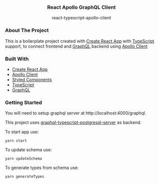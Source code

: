 <h3 align="center">React Apollo GraphQL Client</h3>
<p align="center">react-typescript-apollo-client</p>

### About The Project

This is a boilerplate project created with
[Create React App](https://github.com/facebook/create-react-app) with
[TypeScript](https://www.typescriptlang.org/) support, to connect frontend and
[GraphQL](https://graphql.org/) backend using
[Apollo Client](https://www.apollographql.com/docs/react/)

### Built With

- [Create React App](https://github.com/facebook/create-react-app)
- [Apollo Client](https://www.apollographql.com/docs/react/)
- [Styled Components](https://styled-components.com/)
- [TypeScript](https://www.typescriptlang.org/)
- [GraphQL](https://graphql.org/)

### Getting Started

You will need to setup graphql server at http://localhost:4000/graphql.

This project uses
[graphql-typescript-postgresql-server](https://github.com/smitbarmase/graphql-typescript-postgresql-server)
as backend.

To start app use:

```
yarn start
```

To update schema use:

```
yarn updateSchema
```

To generate types from schema use:

```
yarn generateTypes
```
